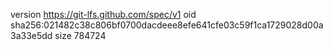 version https://git-lfs.github.com/spec/v1
oid sha256:021482c38c806bf0700dacdeee8efe641cfe03c59f1ca1729028d00a3a33e5dd
size 784724
